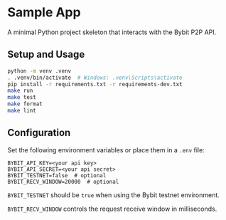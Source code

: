 # Sample App

A minimal Python project skeleton that interacts with the Bybit P2P API.

## Setup and Usage

```bash
python -m venv .venv
. .venv/bin/activate  # Windows: .venv\Scripts\activate
pip install -r requirements.txt -r requirements-dev.txt
make run
make test
make format
make lint
```

## Configuration

Set the following environment variables or place them in a `.env` file:

```
BYBIT_API_KEY=<your api key>
BYBIT_API_SECRET=<your api secret>
BYBIT_TESTNET=false  # optional
BYBIT_RECV_WINDOW=20000  # optional
```

`BYBIT_TESTNET` should be `true` when using the Bybit testnet environment.

`BYBIT_RECV_WINDOW` controls the request receive window in milliseconds.
